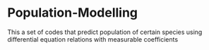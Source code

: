 # Population-Modelling
This a set of codes that predict population of certain species using differential equation relations with measurable coefficients
